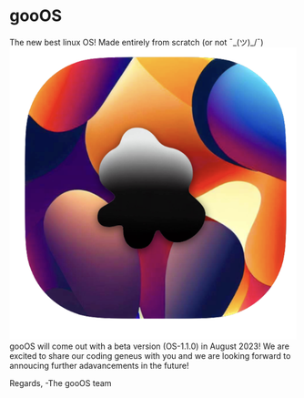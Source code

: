 # gooOS
The new best linux OS! Made entirely from scratch (or not ¯\_(ツ)_/¯)
![gooOS](icon.png)
gooOS will come out with a beta version (OS-1.1.0) in August 2023! We are excited to share our coding geneus with you and we are looking forward to annoucing further adavancements in the future!

Regards,
-The gooOS team
